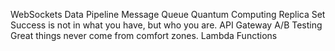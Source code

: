 WebSockets Data Pipeline Message Queue Quantum Computing Replica Set Success is not in what you have, but who you are. API Gateway A/B Testing Great things never come from comfort zones. Lambda Functions
